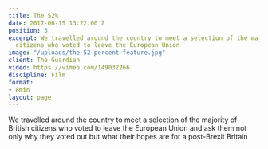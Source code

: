 ```yaml
---
title: The 52%
date: 2017-06-15 13:22:00 Z
position: 3
excerpt: We travelled around the country to meet a selection of the majority of British
  citizens who voted to leave the European Union
image: "/uploads/the-52-percent-feature.jpg"
client: The Guardian
video: https://vimeo.com/149032266
discipline: Film
format:
- 8min
layout: page
---
```


We travelled around the country to meet a selection of the majority of British citizens who voted to leave the European Union and ask them not only why they voted out but what their hopes are for a post-Brexit Britain